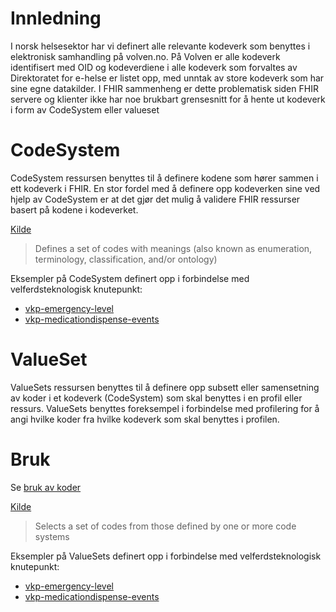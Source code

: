 # Innledning

I norsk helsesektor har vi definert alle relevante kodeverk som benyttes i elektronisk samhandling på volven.no. På Volven er alle kodeverk identifisert med OID og kodeverdiene i alle kodeverk som forvaltes av Direktoratet for e-helse er listet opp, med unntak av store kodeverk som har sine egne datakilder. I FHIR sammenheng er dette problematisk siden FHIR servere og klienter ikke har noe brukbart grensesnitt for å hente ut kodeverk i form av CodeSystem eller valueset

# CodeSystem

CodeSystem ressursen benyttes til å definere kodene som hører sammen i ett kodeverk i FHIR. En stor fordel med å definere opp kodeverken sine ved hjelp av CodeSystem er at det gjør det mulig å validere FHIR ressurser basert på kodene i kodeverket. 

[Kilde](https://www.hl7.org/fhir/codesystem.html)

> Defines a set of codes with meanings (also known as enumeration, terminology, classification, and/or ontology)

Eksempler på CodeSystem definert opp i forbindelse med velferdsteknologisk knutepunkt:
* [vkp-emergency-level](https://git.sarepta.ehelse.no/utvikling/FHIR/blob/master/vkp/CodeSystem/vkp-emergency-level-v05.codesystem.xml)
* [vkp-medicationdispense-events](https://git.sarepta.ehelse.no/utvikling/FHIR/blob/master/vkp/CodeSystem/vkp-medicationdispense-events-v06.codesystem.xml)

# ValueSet

ValueSets ressursen benyttes til å definere opp subsett eller samensetning av koder i et kodeverk (CodeSystem) som skal benyttes i en profil eller ressurs. ValueSets benyttes foreksempel i forbindelse med profilering for å angi hvilke koder fra hvilke kodeverk som skal benyttes i profilen.

# Bruk

Se [bruk av koder](use.md)

[Kilde](https://www.hl7.org/fhir/valueset.html)

> Selects a set of codes from those defined by one or more code systems

Eksempler på ValueSets definert opp i forbindelse med velferdsteknologisk knutepunkt:
* [vkp-emergency-level](https://git.sarepta.ehelse.no/utvikling/FHIR/blob/master/vkp/ValueSet/vkp-emergency-level-v05.valueset.xml)
* [vkp-medicationdispense-events](https://git.sarepta.ehelse.no/utvikling/FHIR/blob/master/vkp/ValueSet/vkp-medicationdispense-events-v06.valueset.xml)
